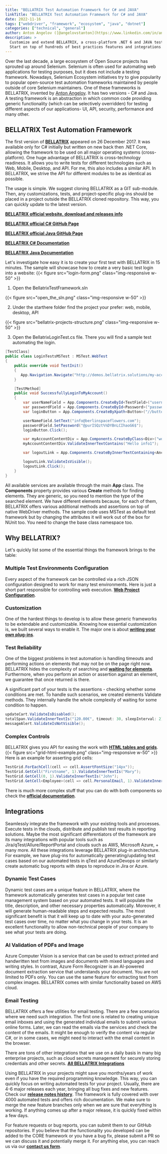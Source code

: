 ```yaml
---
title: "BELLATRIX Test Automation Framework for C# and JAVA"
linkTitle: "BELLATRIX Test Automation Framework for C# and JAVA"
date: 2022-11-16
tags: ["webdriver", "framework", "ecosystem", "java", "dotnet"]
categories: ["technical", "general"]
author: Anton Angelov ([@angelovstanton](https://www.linkedin.com/in/angelovstanton/))
description: >
  Customize and extend BELLATRIX, a cross-platform .NET 6 and JAVA test automation framework to perfectly fit your needs.
  Start on top of hundreds of best practices features and integrations.
---
```

Over the last decade, a large ecosystem of Open Source projects has sprouted up around Selenium. Selenium is often used for automating web applications for testing purposes, but it does not include a testing framework.
Nowadays, Selenium Ecosystem initiatives try to give popularity to popular open-source test automation frameworks maintained by people outside of core Selenium maintainers.
One of these frameworks is BELLATRIX, invented by [Anton Angelov](https://www.linkedin.com/in/angelovstanton/). It has two versions - C# and Java.
A testing framework is an abstraction in which common code providing generic functionality (which can be selectively overridden) for testing different aspects of our applications- UI, API, security, performance and many other.

## BELLATRIX Test Automation Framework ##
The first version of **[BELLATRIX](https://bellatrix.solutions/)** appeared on 26 December 2017. It was available only for C# initially but written on new back then .NET Core, allowing the framework to be used on all major operating systems (cross-platform).
One huge advantage of BELLATRIX is cross-technology readiness. It allows you to write tests for different technologies such as Web, Mobile, Desktop, and API. For me, this also includes a similar API. In BELLATRIX, we strive the API for different modules to be as identical as possible.

The usage is simple. We suggest cloning BELLATRIX as a GIT sub-module. Then, any customizations, tests, and project-specific plug-ins should be placed in a project outside the BELLATRIX cloned repository. This way, you can quickly update to the latest version.

[**BELLATRIX official website, download and releases info**](https://bellatrix.solutions/)

[**BELLATRIX official C# GitHub Page**](https://github.com/AutomateThePlanet/BELLATRIX)

[**BELLATRIX official Java GitHub Page**](https://github.com/AutomateThePlanet/BELLATRIX-Java)

[**BELLATRIX C# Documentation**](https://docs.bellatrix.solutions/overview/)

[**BELLATRIX Java Documentation**](https://docs.java.bellatrix.solutions/overview/)

Let's investigate how easy it is to create your first test with BELLATRIX in 15 minutes. The sample will showcase how to create a very basic test login into a website:
{{< figure src="login-form.png" class="img-responsive w-50" >}}

1. Open the BellatrixTestFramework.sln

{{< figure src="open_the_sln.png" class="img-responsive w-50" >}}

2. Under the starthere folder find the project your prefer: web, mobile, desktop, API

{{< figure src="bellatrix-projects-structure.png" class="img-responsive w-50" >}}

3. Open the BellatrixLoginTest.cs file. There you will find a sample test automating the login. 

```csharp
[TestClass]
public class LoginTestsMSTest : MSTest.WebTest
{
    public override void TestInit()
    {
       App.Navigation.Navigate("http://demos.bellatrix.solutions/my-account/");
    }

    [TestMethod]
    public void SuccessfullyLoginToMyAccount()
    {
        var userNameField = App.Components.CreateById<TextField>("username");
        var passwordField = App.Components.CreateById<Password>("password");
        var loginButton = App.Components.CreateByXpath<Button>("//button[@name='login']");

        userNameField.SetText("info@berlinspaceflowers.com");
        passwordField.SetPassword("@purISQzt%%DYBnLCIhaoG6$");
        loginButton.Click();

        var myAccountContentDiv = App.Components.CreateByClass<Div>("woocommerce-MyAccount-content");
        myAccountContentDiv.ValidateInnerTextContains("Hello info1");

        var logoutLink = App.Components.CreateByInnerTextContaining<Anchor>("Log out");

        logoutLink.ValidateIsVisible();
        logoutLink.Click();
    }
}
```
All available services are available through the main **App** class. The **Components** property provides various **Create** methods for finding elements. They are generic, so you need to mention the type of the searched element. We have different elements because, for each of them, BELLATRIX offers various additional methods and assertions on top of native WebDriver methods.
The sample code uses MSTest as default test framework but by changing the attributes it will work out of the box for NUnit too. You need to change the base class namespace too.

## Why BELLATRIX? ##
Let's quickly list some of the essential things the framework brings to the table:

### Multiple Test Environments Configuration
Every aspect of the framework can be controlled via a rich JSON configuration designed to work for many test environments. Here is just a short part responsible for controlling web execution. [**Web Project Configuration**](https://docs.bellatrix.solutions/web-automation/control-browser/#configuration).

### Customization

One of the hardest things to develop is to allow these generic frameworks to be extendable and customizable. Knowing how essential customization is, we built several ways to enable it. The major one is about [**writing your own plug-ins**](https://bellatrix.solutions/features/web/extend-the-framework-to-fit-your-needs/).

### Test Reliability

One of the biggest problems in test automation is handling timeouts and performing actions on elements that may not be on the page right now. BELLATRIX hides the complexity of searching and [**waiting for elements**](https://bellatrix.solutions/features/web/boost-test-reliability/). Furthermore, when you perform an action or assertion against an element, we guarantee that once returned is there.

A significant part of your tests is the assertions - checking whether some conditions are met. To handle such scenarios, we created elements Validate methods. They internally handle the whole complexity of waiting for some condition to happen.

```csharp
updateCart.ValidateIsDisabled();
totalSpan.ValidateInnerTextIs("120.00€", timeout: 30, sleepInterval: 2);
messageAlert.ValidateIsNotVisible();
```

### Complex Controls

BELLATRIX gives you API for easing the work with **[HTML tables and grids](https://docs.bellatrix.solutions/web-automation/complex-components/)**. 
{{< figure src="grid-html-example.png" class="img-responsive w-50" >}}
Here is an example for asserting grid cells:

```csharp
TestGrid.ForEachCell(cell => cell.AssertFontSize("14px"));
TestGrid.GetCell("Firstname", 1).ValidateInnerTextIs("Mary");
TestGrid.GetCell(0, 1).ValidateInnerTextIs("John");
TestGrid.GetCell<Employee>(cell => cell.PersonalEmail, 1).ValidateInnerTextIs("mary@hotmail.com");
```
There is much more complex stuff that you can do with both components so check the **[official documentation](https://docs.bellatrix.solutions/web-automation/complex-components/)**.

## Integrations ##
Seamlessly integrate the framework with your existing tools and processes. Execute tests in the clouds, distribute and publish test results in reporting solutions. Maybe the most significant differentiators of the framework are its many integrations with popular tools such as Jira/qTest/Allure/ReportPortal and clouds such as AWS, Microsoft Azure, + many more. All these integrations leverage BELLATRIX plug-in architecture. For example, we have plug-ins for automatically generating/updating test cases based on our automated tests in qTest and AzureDevops or similarly create automatic bug reports with steps to reproduce in Jira or Azure.

### Dynamic Test Cases

Dynamic test cases are a unique feature in BELLATRIX, where the framework automatically generates test cases in a popular test case management system based on your automated tests. It will populate the title, description, and other necessary properties automatically. Moreover, it will generate human-readable steps and expected results. The most significant benefit is that it will keep up to date with your auto-generated test cases over time, no matter what you change in your tests. It is an excellent functionality to allow non-technical people of your company to see what your tests are doing.

### AI Validation of PDFs and Image
Azure Computer Vision is a service that can be used to extract printed and handwritten text from images and documents with mixed languages and writing styles. In contrast, Azure Form Recognizer is an AI-powered document extraction service that understands your document. 
You are not limited to PDFs only. You can use the same feature for extracting text from complex images. BELLATRIX comes with similar functionality based on AWS cloud.

### Email Testing
BELLATRIX offers a few utilities for email testing. There are a few scenarios where we need such integration. The first one is related to creating unique email inboxes and using the generated individual emails to submit various online forms. Later, we can read the emails via the services and check the content of the emails. It might be enough to verify the content via regular C#, or in some cases, we might need to interact with the email content in the browser.

There are tons of other integrations that we use on a daily basis in many big enterprise projects, such as cloud secrets management for securely storing credentials and other secrets. 
**[All BELLATRIX Integrations](https://docs.bellatrix.solutions/product-integrations/)**

Using BELLATRIX in your projects might save you months/years of work even if you have the required programming knowledge. This way, you can quickly focus on writing automated tests for your project.
Usually, there are 4-6 major releases each year, bringing all bug fixes and new features. Check our **[release notes history](https://bellatrix.solutions/roadmap/release-3-6-0-0-chamaeleon/)**. The framework is fully covered with over 4000 automated tests and offers rich documentation. We make sure to merge the new feature branches only when we are sure that everything is working. If anything comes up after a major release, it is quickly fixed within a few days.

For feature requests or bug reports, you can submit them to our GitHub repositories. If you believe that the functionality you developed can be added to the CORE framework or you have a bug fix, please submit a PR so we can discuss it and potentially merge it. For anything else, you can reach us via our **[contact us form](https://bellatrix.solutions/contact-us/)**.